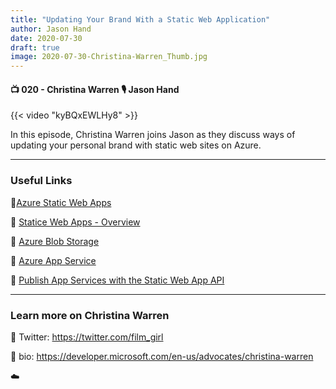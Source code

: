 ```yaml
---
title: "Updating Your Brand With a Static Web Application"
author: Jason Hand
date: 2020-07-30
draft: true
image: 2020-07-30-Christina-Warren_Thumb.jpg
---
```


#### 📺 020 - Christina Warren 🎙️ Jason Hand

<!--more-->

{{< video "kyBQxEWLHy8" >}}

In this episode, Christina Warren joins Jason as they discuss ways of updating your personal brand with static web sites on Azure.

---

### Useful Links

🔗[Azure Static Web Apps](https://docs.microsoft.com/en-us/azure/static-web-apps/?WT.mc_id=allaroundazure-blog-chwarren)

🔗 [Statice Web Apps - Overview](https://docs.microsoft.com/en-us/azure/static-web-apps/overview/?WT.mc_id=allaroundazure-blog-chwarren)

🔗 [Azure Blob Storage](https://docs.microsoft.com/en-us/azure/storage/blobs/storage-blob-static-website/?WT.mc_id=allaroundazure-blog-chwarren)

🔗 [Azure App Service](https://docs.microsoft.com/en-us/azure/app-service/app-service-web-get-started-html/?WT.mc_id=allaroundazure-blog-chwarren)

🔗 [Publish App Services with the Static Web App API](https://docs.microsoft.com/en-us/learn/modules/publish-app-service-static-web-app-api/?WT.mc_id=allaroundazure-blog-chwarren)


---

### Learn more on Christina Warren

🔗 Twitter: https://twitter.com/film_girl

🔗 bio: https://developer.microsoft.com/en-us/advocates/christina-warren

☁️
